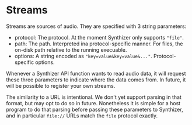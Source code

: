 # Streams

Streams are sources of audio.  They are specified with 3 string parameters:

- protocol: The protocol. At the moment Synthizer only supports `"file"`.
- path: The path. Interpreted ina  protocol-specific manner. For files, the on-disk path relative to the running execuable.
- options: A string encoded as `"key=value&key=value&..."`. Protocol-specific options.

Whenever a Synthizer API function wants to read audio data, it will request these three parameters to indicate where the data comes from.  In future, it will be possible to register your own streams.

The similarity to a URL is intentional.  We don't yet support parsing in that format, but may opt to do so in future.  Nonetheless it is simple for a host program to do that parsing before passing these parameters to Synthizer, and in particular `file://` URLs match the `file` protocol exactly.
